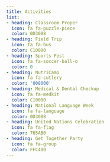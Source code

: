 ```yaml
---
title: Activities
list:
- heading: Classroom Proper
  icon: fa fa-puzzle-piece
  color: 0D3088
- heading: Field Trip
  icon: fa fa-bus
  color: C10000
- heading: Sports Fest
  icon: fa fa-soccer-ball-o
  color: 0
- heading: NutriCamp
  icon: fa fa-cutlery
  color: '008000'
- heading: Medical & Dental Checkup
  icon: fa fa-medkit
  color: C10000
- heading: National Language Week
  icon: fa fa-language
  color: 0D3088
- heading: United Nations Celebration
  icon: fa fa-flag
  color: 765AB0
- heading: Get Together Party
  icon: fa fa-group
  color: FFC400
---
```


